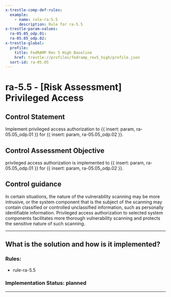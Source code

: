 ```yaml
---
x-trestle-comp-def-rules:
  example:
    - name: rule-ra-5.5
      description: Rule for ra-5.5
x-trestle-param-values:
  ra-05.05_odp.01:
  ra-05.05_odp.02:
x-trestle-global:
  profile:
    title: FedRAMP Rev 5 High Baseline
    href: trestle://profiles/fedramp_rev5_high/profile.json
  sort-id: ra-05.05
---
```


# ra-5.5 - \[Risk Assessment\] Privileged Access

## Control Statement

Implement privileged access authorization to {{ insert: param, ra-05.05_odp.01 }} for {{ insert: param, ra-05.05_odp.02 }}.

## Control Assessment Objective

privileged access authorization is implemented to {{ insert: param, ra-05.05_odp.01 }} for {{ insert: param, ra-05.05_odp.02 }}.

## Control guidance

In certain situations, the nature of the vulnerability scanning may be more intrusive, or the system component that is the subject of the scanning may contain classified or controlled unclassified information, such as personally identifiable information. Privileged access authorization to selected system components facilitates more thorough vulnerability scanning and protects the sensitive nature of such scanning.

______________________________________________________________________

## What is the solution and how is it implemented?

<!-- For implementation status enter one of: implemented, partial, planned, alternative, not-applicable -->

<!-- Note that the list of rules under ### Rules: is read-only and changes will not be captured after assembly to JSON -->

<!-- Add control implementation description here for control: ra-5.5 -->

### Rules:

  - rule-ra-5.5

### Implementation Status: planned

______________________________________________________________________
